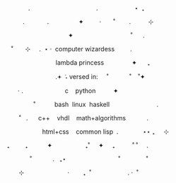 <p align="center">
&nbsp;&nbsp;&nbsp;&nbsp;&nbsp;&nbsp;&nbsp;&nbsp;&nbsp;&nbsp;.&nbsp;&nbsp;&nbsp;&nbsp;&nbsp;&nbsp;&nbsp;&nbsp;&nbsp;&nbsp;&nbsp;&nbsp;&nbsp;&nbsp;&nbsp;&nbsp;&nbsp;&nbsp;&nbsp;&nbsp;&nbsp;&nbsp;&nbsp;&nbsp;&nbsp;&nbsp;&nbsp;&nbsp;&nbsp;&nbsp;&nbsp;&nbsp;&nbsp;&nbsp;&nbsp;&nbsp;&nbsp;&nbsp;.&nbsp;&nbsp;&nbsp;&nbsp;&nbsp;&nbsp;&nbsp;&nbsp;&nbsp;&nbsp;&nbsp;&nbsp;&nbsp;&nbsp;&nbsp;&nbsp;&nbsp;&nbsp;&nbsp;&nbsp;&nbsp;⋆&nbsp;&nbsp;₊&nbsp;&nbsp;&nbsp;&nbsp;&nbsp;
<p>
<p align="center">
&nbsp;&nbsp;&nbsp;&nbsp;&nbsp;&nbsp;&nbsp;&nbsp;.&nbsp;&nbsp;&nbsp;&nbsp;&nbsp;&nbsp;&nbsp;&nbsp;&nbsp;&nbsp;&nbsp;&nbsp;&nbsp;.&nbsp;&nbsp;&nbsp;&nbsp;&nbsp;&nbsp;&nbsp;&nbsp;&nbsp;&nbsp;&nbsp;&nbsp;&nbsp;&nbsp;&nbsp;&nbsp;&nbsp;✦&nbsp;&nbsp;&nbsp;&nbsp;&nbsp;&nbsp;&nbsp;&nbsp;&nbsp;‧&nbsp;&nbsp;&nbsp;&nbsp;&nbsp;&nbsp;&nbsp;˚&nbsp;&nbsp;&nbsp;&nbsp;&nbsp;&nbsp;&nbsp;&nbsp;.&nbsp;&nbsp;&nbsp;&nbsp;&nbsp;&nbsp;&nbsp;&nbsp;&nbsp;&nbsp;⊹&nbsp;
<p>
<p align="center">
&nbsp;&nbsp;&nbsp;&nbsp;&nbsp;&nbsp;&nbsp;&nbsp;&nbsp;&nbsp;&nbsp;&nbsp;&nbsp;&nbsp;&nbsp;&nbsp;&nbsp;&nbsp;&nbsp;&nbsp;&nbsp;&nbsp;&nbsp;&nbsp;&nbsp;&nbsp;&nbsp;&nbsp;&nbsp;&nbsp;&nbsp;&nbsp;&nbsp;✦&nbsp;&nbsp;&nbsp;&nbsp;&nbsp;&nbsp;&nbsp;&nbsp;&nbsp;&nbsp;&nbsp;&nbsp;&nbsp;&nbsp;&nbsp;&nbsp;&nbsp;&nbsp;&nbsp;&nbsp;&nbsp;&nbsp;&nbsp;&nbsp;&nbsp;&nbsp;&nbsp;&nbsp;&nbsp;&nbsp;&nbsp;&nbsp;&nbsp;˚&nbsp;&nbsp;&nbsp;&nbsp;&nbsp;&nbsp;.&nbsp;&nbsp;&nbsp;&nbsp;&nbsp;
<p>
<p align="center">
&nbsp;&nbsp;&nbsp;&nbsp;&nbsp;&nbsp;&nbsp;&nbsp;&nbsp;˚&nbsp;&nbsp;&nbsp;&nbsp;&nbsp;&nbsp;&nbsp;⊹&nbsp;&nbsp;&nbsp;&nbsp;&nbsp;.&nbsp;&nbsp;⋆&nbsp;‧&nbsp;&nbsp;computer&nbsp;wizardess&nbsp;&nbsp;&nbsp;&nbsp;&nbsp;&nbsp;&nbsp;&nbsp;&nbsp;.&nbsp;&nbsp;&nbsp;&nbsp;&nbsp;&nbsp;&nbsp;&nbsp;&nbsp;&nbsp;&nbsp;&nbsp;&nbsp;&nbsp;&nbsp;&nbsp;&nbsp;&nbsp;&nbsp;&nbsp;&nbsp;
<p>
<p align="center">
&nbsp;&nbsp;&nbsp;&nbsp;&nbsp;&nbsp;&nbsp;&nbsp;&nbsp;&nbsp;&nbsp;&nbsp;&nbsp;&nbsp;&nbsp;&nbsp;&nbsp;&nbsp;&nbsp;&nbsp;&nbsp;&nbsp;&nbsp;&nbsp;&nbsp;&nbsp;&nbsp;&nbsp;&nbsp;&nbsp;&nbsp;&nbsp;lambda&nbsp;princess&nbsp;&nbsp;&nbsp;&nbsp;&nbsp;&nbsp;&nbsp;&nbsp;&nbsp;&nbsp;&nbsp;&nbsp;&nbsp;&nbsp;&nbsp;&nbsp;✦&nbsp;&nbsp;&nbsp;&nbsp;&nbsp;&nbsp;₊&nbsp;&nbsp;&nbsp;&nbsp;&nbsp;&nbsp;&nbsp;&nbsp;
<p>
<p align="center">
&nbsp;&nbsp;&nbsp;&nbsp;&nbsp;&nbsp;&nbsp;&nbsp;&nbsp;&nbsp;&nbsp;&nbsp;&nbsp;&nbsp;&nbsp;&nbsp;&nbsp;&nbsp;&nbsp;&nbsp;&nbsp;&nbsp;&nbsp;&nbsp;&nbsp;&nbsp;&nbsp;&nbsp;&nbsp;.𖥔&nbsp;݁&nbsp;˖&nbsp;versed&nbsp;in:&nbsp;&nbsp;&nbsp;&nbsp;&nbsp;˚&nbsp;&nbsp;&nbsp;&nbsp;&nbsp;&nbsp;&nbsp;&nbsp;&nbsp;&nbsp;&nbsp;&nbsp;˚&nbsp;&nbsp;&nbsp;&nbsp;˚✦&nbsp;&nbsp;&nbsp;&nbsp;&nbsp;&nbsp;&nbsp;&nbsp;
<p>
<p align="center">
&nbsp;&nbsp;&nbsp;&nbsp;&nbsp;&nbsp;&nbsp;‧&nbsp;.&nbsp;&nbsp;&nbsp;&nbsp;&nbsp;&nbsp;&nbsp;&nbsp;&nbsp;&nbsp;&nbsp;&nbsp;&nbsp;&nbsp;&nbsp;&nbsp;&nbsp;&nbsp;&nbsp;&nbsp;&nbsp;&nbsp;&nbsp;&nbsp;c&nbsp;&nbsp;&nbsp;&nbsp;python&nbsp;&nbsp;&nbsp;&nbsp;&nbsp;&nbsp;&nbsp;&nbsp;&nbsp;&nbsp;✦&nbsp;&nbsp;&nbsp;&nbsp;&nbsp;&nbsp;&nbsp;&nbsp;&nbsp;&nbsp;&nbsp;&nbsp;&nbsp;&nbsp;&nbsp;&nbsp;&nbsp;&nbsp;&nbsp;&nbsp;&nbsp;&nbsp;&nbsp;
<p>
<p align="center">
&nbsp;&nbsp;&nbsp;&nbsp;&nbsp;&nbsp;&nbsp;&nbsp;&nbsp;&nbsp;&nbsp;&nbsp;&nbsp;&nbsp;&nbsp;&nbsp;&nbsp;&nbsp;˚&nbsp;&nbsp;&nbsp;&nbsp;&nbsp;&nbsp;&nbsp;&nbsp;&nbsp;&nbsp;&nbsp;bash&nbsp;&nbsp;linux&nbsp;&nbsp;haskell&nbsp;&nbsp;&nbsp;&nbsp;&nbsp;&nbsp;&nbsp;&nbsp;&nbsp;&nbsp;&nbsp;&nbsp;&nbsp;&nbsp;&nbsp;&nbsp;&nbsp;&nbsp;&nbsp;&nbsp;&nbsp;&nbsp;&nbsp;&nbsp;&nbsp;&nbsp;&nbsp;.&nbsp;&nbsp;
<p>
<p align="center">
&nbsp;&nbsp;&nbsp;&nbsp;&nbsp;&nbsp;&nbsp;&nbsp;&nbsp;&nbsp;&nbsp;&nbsp;&nbsp;&nbsp;˚&nbsp;&nbsp;&nbsp;.&nbsp;&nbsp;&nbsp;&nbsp;&nbsp;&nbsp;c++&nbsp;&nbsp;&nbsp;&nbsp;vhdl&nbsp;&nbsp;&nbsp;&nbsp;math+algorithms&nbsp;&nbsp;&nbsp;&nbsp;&nbsp;&nbsp;&nbsp;&nbsp;&nbsp;&nbsp;&nbsp;&nbsp;.&nbsp;&nbsp;&nbsp;&nbsp;&nbsp;&nbsp;&nbsp;&nbsp;&nbsp;&nbsp;&nbsp;&nbsp;
<p>
<p align="center">
&nbsp;&nbsp;&nbsp;&nbsp;&nbsp;&nbsp;&nbsp;&nbsp;&nbsp;&nbsp;&nbsp;&nbsp;&nbsp;&nbsp;&nbsp;&nbsp;&nbsp;&nbsp;&nbsp;&nbsp;&nbsp;&nbsp;&nbsp;&nbsp;&nbsp;&nbsp;&nbsp;&nbsp;html+css&nbsp;&nbsp;&nbsp;&nbsp;common&nbsp;lisp&nbsp;&nbsp;.&nbsp;&nbsp;&nbsp;&nbsp;&nbsp;&nbsp;&nbsp;&nbsp;&nbsp;&nbsp;&nbsp;&nbsp;&nbsp;&nbsp;⋆⋆&nbsp;₊&nbsp;&nbsp;&nbsp;&nbsp;&nbsp;⊹&nbsp;
<p>
<p align="center">
₊&nbsp;&nbsp;&nbsp;&nbsp;&nbsp;&nbsp;&nbsp;&nbsp;&nbsp;₊&nbsp;&nbsp;&nbsp;&nbsp;&nbsp;&nbsp;&nbsp;&nbsp;&nbsp;&nbsp;&nbsp;✦&nbsp;&nbsp;&nbsp;&nbsp;&nbsp;&nbsp;&nbsp;&nbsp;&nbsp;&nbsp;&nbsp;&nbsp;&nbsp;&nbsp;&nbsp;&nbsp;&nbsp;&nbsp;&nbsp;₊˚&nbsp;&nbsp;&nbsp;&nbsp;&nbsp;✦&nbsp;&nbsp;&nbsp;&nbsp;&nbsp;₊&nbsp;&nbsp;&nbsp;&nbsp;&nbsp;&nbsp;&nbsp;&nbsp;&nbsp;&nbsp;˚&nbsp;˚&nbsp;&nbsp;&nbsp;&nbsp;&nbsp;.&nbsp;&nbsp;&nbsp;&nbsp;&nbsp;
<p>
<p align="center">
&nbsp;&nbsp;&nbsp;&nbsp;&nbsp;&nbsp;&nbsp;&nbsp;&nbsp;&nbsp;&nbsp;˚&nbsp;&nbsp;&nbsp;&nbsp;&nbsp;&nbsp;&nbsp;&nbsp;&nbsp;&nbsp;&nbsp;&nbsp;.&nbsp;&nbsp;&nbsp;₊⋆&nbsp;&nbsp;&nbsp;&nbsp;&nbsp;&nbsp;&nbsp;&nbsp;&nbsp;&nbsp;&nbsp;&nbsp;&nbsp;&nbsp;&nbsp;&nbsp;&nbsp;&nbsp;&nbsp;&nbsp;&nbsp;&nbsp;&nbsp;&nbsp;&nbsp;&nbsp;&nbsp;&nbsp;&nbsp;&nbsp;˚&nbsp;&nbsp;&nbsp;&nbsp;&nbsp;&nbsp;&nbsp;&nbsp;&nbsp;&nbsp;&nbsp;&nbsp;&nbsp;&nbsp;&nbsp;˚&nbsp;&nbsp;&nbsp;
<p>
<p align="center">
&nbsp;&nbsp;&nbsp;&nbsp;&nbsp;⊹&nbsp;&nbsp;&nbsp;&nbsp;&nbsp;&nbsp;&nbsp;&nbsp;&nbsp;&nbsp;&nbsp;&nbsp;&nbsp;&nbsp;&nbsp;&nbsp;&nbsp;&nbsp;&nbsp;&nbsp;&nbsp;&nbsp;&nbsp;&nbsp;&nbsp;‧&nbsp;&nbsp;&nbsp;&nbsp;&nbsp;&nbsp;&nbsp;&nbsp;₊&nbsp;&nbsp;˚&nbsp;&nbsp;&nbsp;&nbsp;&nbsp;&nbsp;&nbsp;&nbsp;&nbsp;&nbsp;&nbsp;&nbsp;&nbsp;&nbsp;&nbsp;&nbsp;&nbsp;&nbsp;&nbsp;&nbsp;&nbsp;.&nbsp;‧&nbsp;&nbsp;˚&nbsp;&nbsp;&nbsp;&nbsp;&nbsp;&nbsp;&nbsp;&nbsp;&nbsp;
<p>
